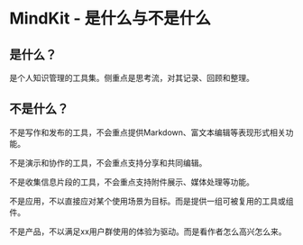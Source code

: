 # MindKit - 是什么与不是什么



## 是什么？

是个人知识管理的工具集。侧重点是思考流，对其记录、回顾和整理。

## 不是什么？

不是写作和发布的工具，不会重点提供Markdown、富文本编辑等表现形式相关功能。

不是演示和协作的工具，不会重点支持分享和共同编辑。

不是收集信息片段的工具，不会重点支持附件展示、媒体处理等功能。

不是应用，不以直接应对某个使用场景为目标。而是提供一组可被复用的工具或组件。

不是产品，不以满足xx用户群使用的体验为驱动。而是看作者怎么高兴怎么来。